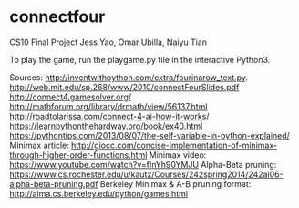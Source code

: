 # connectfour
CS10 Final Project
Jess Yao, Omar Ubilla, Naiyu Tian

To play the game, run the playgame.py file in the interactive Python3. 

Sources:
http://inventwithpython.com/extra/fourinarow_text.py. 
http://web.mit.edu/sp.268/www/2010/connectFourSlides.pdf
http://connect4.gamesolver.org/
http://mathforum.org/library/drmath/view/56137.html
http://roadtolarissa.com/connect-4-ai-how-it-works/
https://learnpythonthehardway.org/book/ex40.html 
https://pythontips.com/2013/08/07/the-self-variable-in-python-explained/
Minimax article: http://giocc.com/concise-implementation-of-minimax-through-higher-order-functions.html
Minimax video: https://www.youtube.com/watch?v=fInYh90YMJU
Alpha-Beta pruning: https://www.cs.rochester.edu/u/kautz/Courses/242spring2014/242ai06-alpha-beta-pruning.pdf
Berkeley Minimax & A-B pruning format: http://aima.cs.berkeley.edu/python/games.html

